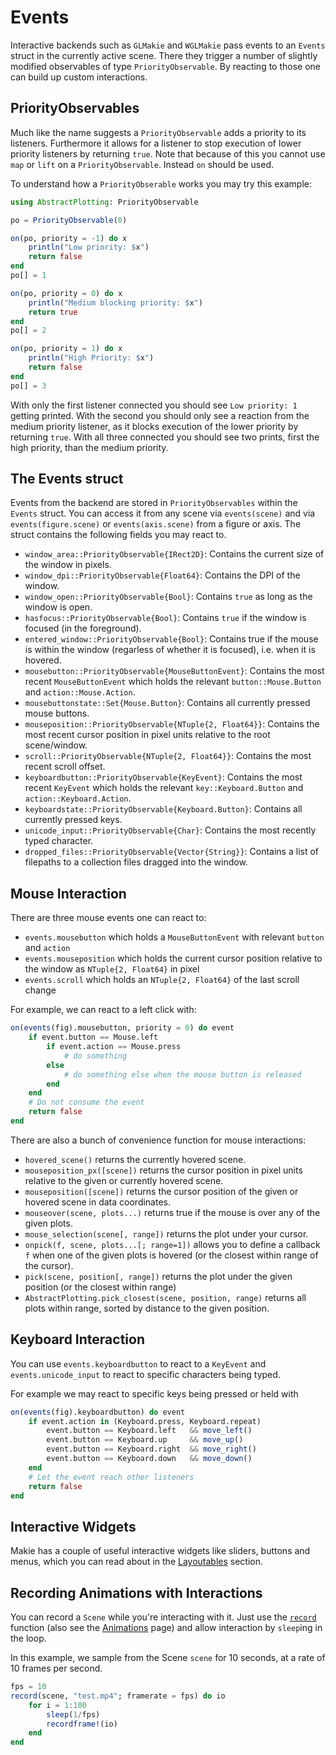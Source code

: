 # Events

Interactive backends such as `GLMakie` and `WGLMakie` pass events to an `Events`
struct in the currently active scene. There they trigger a number of slightly 
modified observables of type `PriorityObservable`. By reacting to those one can
build up custom interactions.

## PriorityObservables

Much like the name suggests a `PriorityObservable` adds a priority to its 
listeners. Furthermore it allows for a listener to stop execution of lower
priority listeners by returning `true`. Note that because of this you cannot
use `map` or `lift` on a `PriorityObservable`. Instead `on` should be used.

To understand how a `PriorityObserable` works you may try this example:

```julia
using AbstractPlotting: PriorityObservable

po = PriorityObservable(0)

on(po, priority = -1) do x
    println("Low priority: $x")
    return false
end
po[] = 1

on(po, priority = 0) do x
    println("Medium blocking priority: $x")
    return true
end
po[] = 2

on(po, priority = 1) do x
    println("High Priority: $x")
    return false
end
po[] = 3
```

With only the first listener connected you should see `Low priority: 1` getting
printed. With the second you should only see a reaction from the medium priority
listener, as it blocks execution of the lower priority by returning `true`. With
all three connected you should see two prints, first the high priority, than the
medium priority.


## The Events struct

Events from the backend are stored in `PriorityObservables` within the `Events`
struct. You can access it from any scene via `events(scene)` and via 
`events(figure.scene)` or `events(axis.scene)` from a figure or axis. The struct
contains the following fields you may react to.

* `window_area::PriorityObservable{IRect2D}`: Contains the current size of the window in pixels.
* `window_dpi::PriorityObservable{Float64}`: Contains the DPI of the window.
* `window_open::PriorityObservable{Bool}`: Contains `true` as long as the window is open.
* `hasfocus::PriorityObservable{Bool}`: Contains `true` if the window is focused (in the foreground).
* `entered_window::PriorityObservable{Bool}`: Contains true if the mouse is within the window (regarless of whether it is focused), i.e. when it is hovered.
* `mousebutton::PriorityObservable{MouseButtonEvent}`: Contains the most recent `MouseButtonEvent`  which holds the relevant `button::Mouse.Button` and `action::Mouse.Action`.
* `mousebuttonstate::Set{Mouse.Button}`: Contains all currently pressed mouse buttons.
* `mouseposition::PriorityObservable{NTuple{2, Float64}}`: Contains the most recent cursor position in pixel units relative to the root scene/window.
* `scroll::PriorityObservable{NTuple{2, Float64}}`: Contains the most recent scroll offset.
* `keyboardbutton::PriorityObservable{KeyEvent}`: Contains the most recent `KeyEvent` which holds the relevant `key::Keyboard.Button` and `action::Keyboard.Action`.
* `keyboardstate::PriorityObservable{Keyboard.Button}`: Contains all currently pressed keys.
* `unicode_input::PriorityObservable{Char}`: Contains the most recently typed character.
* `dropped_files::PriorityObservable{Vector{String}}`: Contains a list of filepaths to a collection files dragged into the window.


## Mouse Interaction

There are three mouse events one can react to:

* `events.mousebutton` which holds a `MouseButtonEvent` with relevant `button` and `action`
* `events.mouseposition` which holds the current cursor position relative to the window as `NTuple{2, Float64}` in pixel
* `events.scroll` which holds an `NTuple{2, Float64}` of the last scroll change

For example, we can react to a left click with:

```julia
on(events(fig).mousebutton, priority = 0) do event
    if event.button == Mouse.left
        if event.action == Mouse.press
            # do something
        else
            # do something else when the mouse button is released
        end
    end
    # Do not consume the event
    return false
end
```

There are also a bunch of convenience function for mouse interactions:

* `hovered_scene()` returns the currently hovered scene.
* `mouseposition_px([scene])` returns the cursor position in pixel units relative to the given or currently hovered scene.
* `mouseposition([scene])` returns the cursor position of the given or hovered scene in data coordinates.
* `mouseover(scene, plots...)` returns true if the mouse is over any of the given plots.
* `mouse_selection(scene[, range])` returns the plot under your cursor.
* `onpick(f, scene, plots...[; range=1])` allows you to define a callback `f` when one of the given plots is hovered (or the closest within range of the cursor).
* `pick(scene, position[, range])` returns the plot under the given position (or the closest within range)
* `AbstractPlotting.pick_closest(scene, position, range)` returns all plots within range, sorted by distance to the given position.


## Keyboard Interaction

You can use `events.keyboardbutton` to react to a `KeyEvent` and 
`events.unicode_input` to react to specific characters being typed.

For example we may react to specific keys being pressed or held with

```julia
on(events(fig).keyboardbutton) do event
    if event.action in (Keyboard.press, Keyboard.repeat)
        event.button == Keyboard.left   && move_left()
        event.button == Keyboard.up     && move_up()
        event.button == Keyboard.right  && move_right()
        event.button == Keyboard.down   && move_down()
    end
    # Let the event reach other listeners
    return false
end
```


## Interactive Widgets

Makie has a couple of useful interactive widgets like sliders, buttons and menus, which you can read about in the [Layoutables](@ref) section.

## Recording Animations with Interactions

You can record a `Scene` while you're interacting with it.
Just use the [`record`](@ref) function (also see the [Animations](@ref) page) and allow interaction by `sleep`ing in the loop.

In this example, we sample from the Scene `scene` for 10 seconds, at a rate of 10 frames per second.

```julia
fps = 10
record(scene, "test.mp4"; framerate = fps) do io
    for i = 1:100
        sleep(1/fps)
        recordframe!(io)
    end
end
```